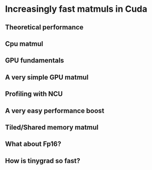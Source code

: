 # Increasingly fast matmuls in Cuda
 
## Theoretical performance 

## Cpu matmul 

## GPU fundamentals 

## A very simple GPU matmul 

## Profiling with NCU

## A very easy performance boost

## Tiled/Shared memory matmul 

## What about Fp16?

## How is tinygrad so fast? 
